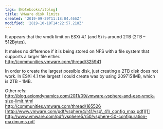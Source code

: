 ```yaml
---
tags: [Notebooks/itblog]
title: VMware disk limits
created: '2019-09-29T11:18:04.466Z'
modified: '2019-10-18T14:22:57.218Z'
---
```


It appears that the vmdk limit on ESXi 4.1 (and 5) is around 2TB (2TB &#8211; 512Bytes).

It makes no difference if it is being stored on NFS with a file system that supports a larger file either.  
<http://communities.vmware.com/thread/325941>

In order to create the largest possible disk, just creating a 2TB disk does not work. In ESXi 4.1 the largest I could create was by using 2097151MB, which is 2TB &#8211; 1MB.

Other refs:  
<http://blog.axiomdynamics.com/2011/09/vmware-vsphere-and-esx-vmdk-size-limit.html>  
<http://communities.vmware.com/thread/165526>  
[http://www.vmware.com/pdf/vsphere4/r41/vsp\_41\_config_max.pdf][1]  
<http://www.vmware.com/pdf/vsphere5/r50/vsphere-50-configuration-maximums.pdf>

 [1]: http://www.vmware.com/pdf/vsphere4/r41/vsp_41_config_max.pdf
